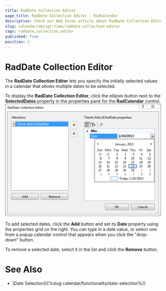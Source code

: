 ```yaml
---
title: RadDate Collection Editor
page_title: RadDate Collection Editor - RadCalendar
description: Check our Web Forms article about RadDate Collection Editor.
slug: calendar/design-time/raddate-collection-editor
tags: raddate,collection,editor
published: True
position: 2
---
```


# RadDate Collection Editor



The **RadDate Collection Editor** lets you specify the initially selected values in a calendar that allows multiple dates to be selected.

To display the **RadDate Collection Editor**, click the ellipsis button next to the **SelectedDates** property in the properties pane for the **RadCalendar** control.
![Pre-selecting dates](images/GettingStarted_AddingRadCalendar006_RadDateCollectionEditor.png)

To add selected dates, click the **Add** button and set its **Date** property using the properties grid on the right. You can type in a date value, or select one from a popup calendar control that appears when you click the "drop-down" button.

To remove a selected date, select it in the list and click the **Remove** button.

# See Also

 * [Date Selection]({%slug calendar/functionality/date-selection%})
